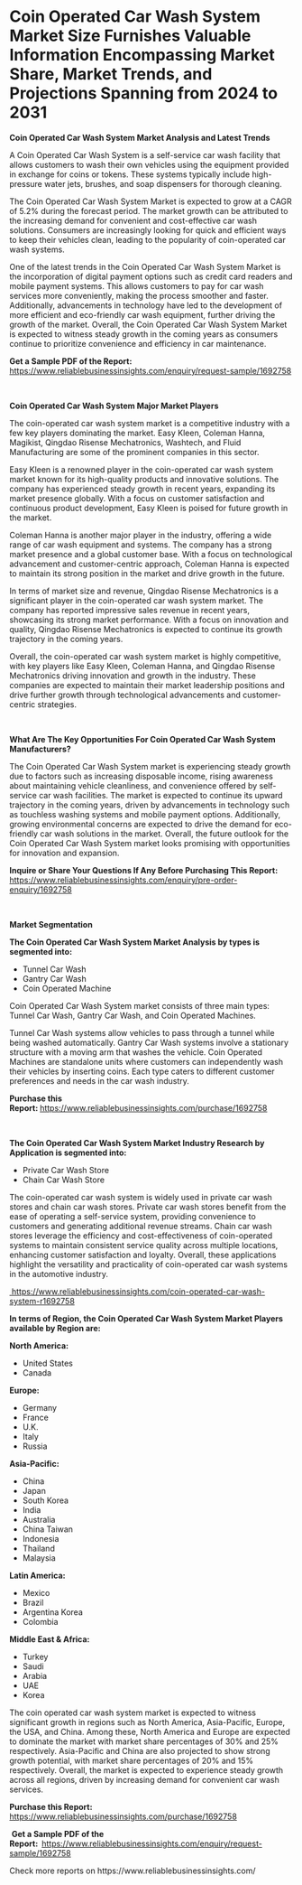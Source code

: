 <p><h1>Coin Operated Car Wash System Market Size Furnishes Valuable Information Encompassing Market Share, Market Trends, and Projections Spanning from 2024 to 2031</h1></p><p><strong>Coin Operated Car Wash System Market Analysis and Latest Trends</strong></p>
<p><p>A Coin Operated Car Wash System is a self-service car wash facility that allows customers to wash their own vehicles using the equipment provided in exchange for coins or tokens. These systems typically include high-pressure water jets, brushes, and soap dispensers for thorough cleaning.</p><p>The Coin Operated Car Wash System Market is expected to grow at a CAGR of 5.2% during the forecast period. The market growth can be attributed to the increasing demand for convenient and cost-effective car wash solutions. Consumers are increasingly looking for quick and efficient ways to keep their vehicles clean, leading to the popularity of coin-operated car wash systems.</p><p>One of the latest trends in the Coin Operated Car Wash System Market is the incorporation of digital payment options such as credit card readers and mobile payment systems. This allows customers to pay for car wash services more conveniently, making the process smoother and faster. Additionally, advancements in technology have led to the development of more efficient and eco-friendly car wash equipment, further driving the growth of the market. Overall, the Coin Operated Car Wash System Market is expected to witness steady growth in the coming years as consumers continue to prioritize convenience and efficiency in car maintenance.</p></p>
<p><strong>Get a Sample PDF of the Report:&nbsp;</strong> <a href="https://www.reliablebusinessinsights.com/enquiry/request-sample/1692758">https://www.reliablebusinessinsights.com/enquiry/request-sample/1692758</a></p>
<p>&nbsp;</p>
<p><strong>Coin Operated Car Wash System Major Market Players</strong></p>
<p><p>The coin-operated car wash system market is a competitive industry with a few key players dominating the market. Easy Kleen, Coleman Hanna, Magikist, Qingdao Risense Mechatronics, Washtech, and Fluid Manufacturing are some of the prominent companies in this sector.</p><p>Easy Kleen is a renowned player in the coin-operated car wash system market known for its high-quality products and innovative solutions. The company has experienced steady growth in recent years, expanding its market presence globally. With a focus on customer satisfaction and continuous product development, Easy Kleen is poised for future growth in the market.</p><p>Coleman Hanna is another major player in the industry, offering a wide range of car wash equipment and systems. The company has a strong market presence and a global customer base. With a focus on technological advancement and customer-centric approach, Coleman Hanna is expected to maintain its strong position in the market and drive growth in the future.</p><p>In terms of market size and revenue, Qingdao Risense Mechatronics is a significant player in the coin-operated car wash system market. The company has reported impressive sales revenue in recent years, showcasing its strong market performance. With a focus on innovation and quality, Qingdao Risense Mechatronics is expected to continue its growth trajectory in the coming years.</p><p>Overall, the coin-operated car wash system market is highly competitive, with key players like Easy Kleen, Coleman Hanna, and Qingdao Risense Mechatronics driving innovation and growth in the industry. These companies are expected to maintain their market leadership positions and drive further growth through technological advancements and customer-centric strategies.</p></p>
<p>&nbsp;</p>
<p><strong>What Are The Key Opportunities For Coin Operated Car Wash System Manufacturers?</strong></p>
<p><p>The Coin Operated Car Wash System market is experiencing steady growth due to factors such as increasing disposable income, rising awareness about maintaining vehicle cleanliness, and convenience offered by self-service car wash facilities. The market is expected to continue its upward trajectory in the coming years, driven by advancements in technology such as touchless washing systems and mobile payment options. Additionally, growing environmental concerns are expected to drive the demand for eco-friendly car wash solutions in the market. Overall, the future outlook for the Coin Operated Car Wash System market looks promising with opportunities for innovation and expansion.</p></p>
<p><strong>Inquire or Share Your Questions If Any Before Purchasing This Report:</strong> <a href="https://www.reliablebusinessinsights.com/enquiry/pre-order-enquiry/1692758">https://www.reliablebusinessinsights.com/enquiry/pre-order-enquiry/1692758</a></p>
<p>&nbsp;</p>
<p><strong>Market Segmentation</strong></p>
<p><strong>The Coin Operated Car Wash System Market Analysis by types is segmented into:</strong></p>
<p><ul><li>Tunnel Car Wash</li><li>Gantry Car Wash</li><li>Coin Operated Machine</li></ul></p>
<p><p>Coin Operated Car Wash System market consists of three main types: Tunnel Car Wash, Gantry Car Wash, and Coin Operated Machines. </p><p>Tunnel Car Wash systems allow vehicles to pass through a tunnel while being washed automatically. Gantry Car Wash systems involve a stationary structure with a moving arm that washes the vehicle. Coin Operated Machines are standalone units where customers can independently wash their vehicles by inserting coins. Each type caters to different customer preferences and needs in the car wash industry.</p></p>
<p><strong>Purchase this Report:&nbsp;</strong><a href="https://www.reliablebusinessinsights.com/purchase/1692758">https://www.reliablebusinessinsights.com/purchase/1692758</a></p>
<p>&nbsp;</p>
<p><strong>The Coin Operated Car Wash System Market Industry Research by Application is segmented into:</strong></p>
<p><ul><li>Private Car Wash Store</li><li>Chain Car Wash Store</li></ul></p>
<p><p>The coin-operated car wash system is widely used in private car wash stores and chain car wash stores. Private car wash stores benefit from the ease of operating a self-service system, providing convenience to customers and generating additional revenue streams. Chain car wash stores leverage the efficiency and cost-effectiveness of coin-operated systems to maintain consistent service quality across multiple locations, enhancing customer satisfaction and loyalty. Overall, these applications highlight the versatility and practicality of coin-operated car wash systems in the automotive industry.</p></p>
<p><a href="https://www.reliablebusinessinsights.com/coin-operated-car-wash-system-r1692758">&nbsp;https://www.reliablebusinessinsights.com/coin-operated-car-wash-system-r1692758</a></p>
<p><strong>In terms of Region, the Coin Operated Car Wash System Market Players available by Region are:</strong></p>
<p>
    <p> <strong> North America: </strong>
        <ul>
            <li>United States</li>
            <li>Canada</li>
        </ul>
        </p> 
    <p> <strong> Europe: </strong>
        <ul>
            <li>Germany</li>
            <li>France</li>
            <li>U.K.</li>
            <li>Italy</li>
            <li>Russia</li>
        </ul>
        </p> 
    <p> <strong> Asia-Pacific: </strong>
        <ul>
            <li>China</li>
            <li>Japan</li>
            <li>South Korea</li>
            <li>India</li>
            <li>Australia</li>
            <li>China Taiwan</li>
            <li>Indonesia</li>
            <li>Thailand</li>
            <li>Malaysia</li>
        </ul>
        </p> 
    <p> <strong> Latin America: </strong>
        <ul>
            <li>Mexico</li>
            <li>Brazil</li>
            <li>Argentina Korea</li>
            <li>Colombia</li>
        </ul>
        </p> 
    <p> <strong> Middle East & Africa: </strong>
        <ul>
            <li>Turkey</li>
            <li>Saudi</li>
            <li>Arabia</li>
            <li>UAE</li>
            <li>Korea</li>
        </ul>
    </p>
    </p>
<p><p>The coin operated car wash system market is expected to witness significant growth in regions such as North America, Asia-Pacific, Europe, the USA, and China. Among these, North America and Europe are expected to dominate the market with market share percentages of 30% and 25% respectively. Asia-Pacific and China are also projected to show strong growth potential, with market share percentages of 20% and 15% respectively. Overall, the market is expected to experience steady growth across all regions, driven by increasing demand for convenient car wash services.</p></p>
<p><strong>Purchase this Report: </strong><a href="https://www.reliablebusinessinsights.com/purchase/1692758">https://www.reliablebusinessinsights.com/purchase/1692758</a></p>
<p>&nbsp;<strong>Get a Sample PDF of the Report:&nbsp;&nbsp;</strong><a href="https://www.reliablebusinessinsights.com/enquiry/request-sample/1692758">https://www.reliablebusinessinsights.com/enquiry/request-sample/1692758</a></p>
<p><strong></strong></p>
<p>Check more reports on https://www.reliablebusinessinsights.com/</p>